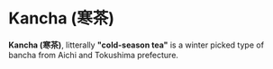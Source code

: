 # Kancha (寒茶)

**Kancha (寒茶)**, litterally **"cold-season tea"** is a winter picked type of bancha from Aichi and Tokushima prefecture. 
